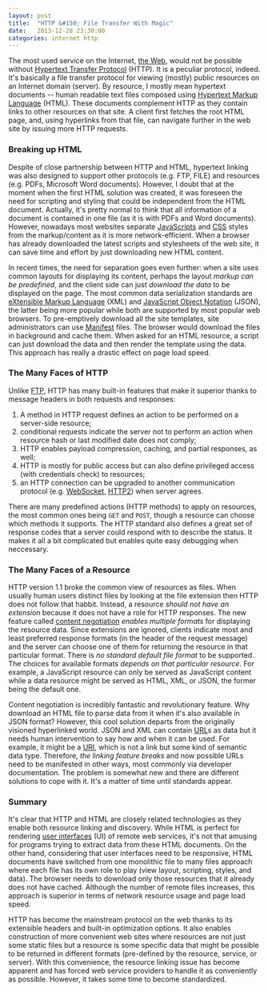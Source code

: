```yaml
---
layout: post
title:  "HTTP &#150; File Transfer With Magic"
date:   2013-12-28 23:30:00
categories: internet http
---
```


The most used service on the Internet, [the Web](http://en.wikipedia.org/wiki/World_Wide_We), would not be possible
without [Hypertext Transfer Protocol](http://en.wikipedia.org/wiki/Hypertext_Transfer_Protocol) (HTTP). It is
a peculiar protocol, indeed. It's basically a file transfer protocol for viewing (mostly) public resources on an
Internet domain (server). By resource, I mostly mean hypertext documents -- human readable text files composed using
[Hypertext Markup Language](http://en.wikipedia.org/wiki/HTML) (HTML). These documents complement HTTP as they contain
links to other resources on that site. A client first fetches the root HTML page, and, using hyperlinks from that file,
can navigate further in the web site by issuing more HTTP requests.

### Breaking up HTML
 
Despite of close partnership between HTTP and HTML, hypertext linking was also designed to support other protocols (e.g.
FTP, FILE) and resources (e.g. PDFs, Microsoft Word documents). However, I doubt that at the moment when the first HTML
solution was created, it was foreseen the need for scripting and styling that could be independent from the HTML
document. Actually, it's pretty normal to think that all information of a document is contained in one file (as it is
with PDFs and Word documents). However, nowadays most websites separate
[JavaScripts](http://en.wikipedia.org/wiki/JavaScript) and [CSS](http://en.wikipedia.org/wiki/Cascading_Style_Sheets)
styles from the markup/content as it is more network-efficient. When a browser has already downloaded the latest scripts
and stylesheets of the web site, it can save time and effort by just downloading new HTML content.

In recent times, the need for separation goes even further: when a site uses common layouts for displaying its content,
perhaps the layout _markup can be predefined_, and the client side can just _download the data_ to be displayed on the
page. The most common data serialization standards are [eXtensible Markup Language](http://en.wikipedia.org/wiki/XML)
(XML) and [JavaScript Object Notation](http://en.wikipedia.org/wiki/JSON) (JSON), the latter being more popular while
both are supported by most popular web browsers. To pre-emptively download all the site templates, site administrators
can use [Manifest](http://en.wikipedia.org/wiki/Cache_manifest_in_HTML5) files. The browser would download the files in
background and cache them. When asked for an HTML resource, a script can just download the data and then render the
template using the data. This approach has really a drastic effect on page load speed.

### The Many Faces of HTTP

Unlike [FTP](http://en.wikipedia.org/wiki/FTP), HTTP has many built-in features that make it superior thanks to message
headers in both requests and responses:

1. A method in HTTP request defines an action to be performed on a server-side resource;
2. conditional requests indicate the server not to perform an action when resource hash or last modified date does not
   comply;
3. HTTP enables payload compression, caching, and partial responses, as well;
4. HTTP is mostly for public access but can also define privileged access (with credentials check) to resources;
5. an HTTP connection can be upgraded to another communication protocol (e.g. 
   [WebSocket](http://en.wikipedia.org/wiki/WebSocket), [HTTP2](http://en.wikipedia.org/wiki/HTTP2)) when server agrees.

There are many predefined actions (HTTP methods) to apply on resources, the most common ones being ``GET`` and ``POST``,
though a resource can choose which methods it supports. The HTTP standard also defines a great set of response codes
that a server could respond with to describe the status. It makes it all a bit complicated but enables quite easy
debugging when neccessary.

### The Many Faces of a Resource

HTTP version 1.1 broke the common view of resources as files. When usually human users distinct files by looking at the
file extension then HTTP does not follow that habbit. Instead, a resource _should not have an extension_ because it does
not have a role for HTTP responses. The new feature called
[content negotiation](http://en.wikipedia.org/wiki/Content_negotiation) _enables multiple formats_ for displaying the
resource data. Since extensions are ignored, clients indicate most and least preferred response formats (in the header
of the request message) and the server can choose one of them for returning the resource in that particular format.
There is _no standard default file format_ to be supported. The choices for available formats _depends on that
particular resource_. For example, a JavaScript resource can only be served as JavaScript content while a data resource
might be served as HTML, XML, or JSON, the former being the default one.

Content negotiation is incredibly fantastic and revolutionary feature. Why download an HTML file to parse data from it
when it's also available in JSON format? However, this cool solution departs from the originally visioned hyperlinked
world. JSON and XML can contain [URL](http://en.wikipedia.org/wiki/URL)s as data but it needs human intervention to say
how and when it can be used. For example, it might be a [URI](http://en.wikipedia.org/wiki/URI), which is not a link but
some kind of semantic data type. Therefore, _the linking feature breaks_ and now possible URLs need to be manifested in
other ways, most commonly via developer documentation. The problem is somewhat new and there are different solutions to
cope with it. It's a matter of time until standards appear.

### Summary

It's clear that HTTP and HTML are closely related technologies as they enable both resource linking and discovery. While
HTML is perfect for rendering [user interfaces](http://en.wikipedia.org/wiki/User_interface) (UI) of remote web
services, it's not that amusing for programs trying to extract data from these HTML documents. On the other hand, 
considering that user interfaces need to be responsive, HTML documents have switched from one monolithic file to many
files approach where each file has its own role to play (view layout, scripting, styles, and data). The browser needs to
download only those resources that it already does not have cached. Although the number of remote files increases, this
approach is superior in terms of network resource usage and page load speed.

HTTP has become the mainstream protocol on the web thanks to its extensible headers and built-in optimization options.
It also enables construction of more convenient web sites where resources are not just some static files but a resource
is some specific data that might be possible to be returned in different formats (pre-defined by the resource, service,
or server). With this convenience, the resource linking issue has become apparent and has forced web service providers
to handle it as conveniently as possible. However, it takes some time to become standardized.


